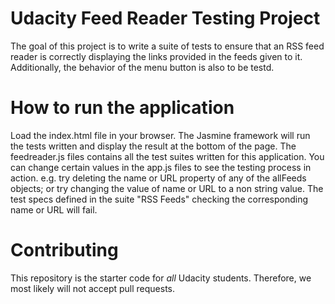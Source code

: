 # Udacity Feed Reader Testing Project

The goal of this project is to write a suite of tests to ensure that an RSS feed reader is correctly displaying the links provided in the feeds given to it.
Additionally, the behavior of the menu button is also to be testd.

# How to run the application
Load the index.html file in your browser.
The Jasmine framework will run the tests written and display the result at the bottom of the page. The feedreader.js files contains all the test suites written for this application.
You can change certain values in the app.js files to see the testing process in action.
e.g. try deleting the name or URL property of any of the allFeeds objects; or try changing the value of name or URL to a non string value. The test specs defined in the suite "RSS Feeds" checking the corresponding name or URL will fail.


# Contributing

This repository is the starter code for _all_ Udacity students. Therefore, we most likely will not accept pull requests.
